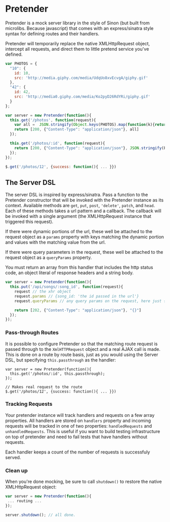 # Pretender

Pretender is a mock server library in the style of Sinon (but built from microlibs. Because javascript)
that comes with an express/sinatra style syntax for defining routes and their handlers.

Pretender will temporarily replace the native XMLHttpRequest object, intercept all requests, and direct them
to little pretend service you've defined.

```javascript
var PHOTOS = {
  "10": {
    id: 10,
    src: 'http://media.giphy.com/media/UdqUo8xvEcvgA/giphy.gif'
  },
  "42": {
    id: 42,
    src: 'http://media0.giphy.com/media/Ko2pyD26RdYRi/giphy.gif'
  }
};

var server = new Pretender(function(){
  this.get('/photos', function(request){
    var all =  JSON.stringify(Object.keys(PHOTOS).map(function(k){return PHOTOS[k]}))
    return [200, {"Content-Type": "application/json"}, all]
  });

  this.get('/photos/:id', function(request){
    return [200, {"Content-Type": "application/json"}, JSON.stringify(PHOTOS[request.params.id])]
  });
});

$.get('/photos/12', {success: function(){ ... }})
```


## The Server DSL
The server DSL is inspired by express/sinatra. Pass a function to the Pretender constructor
that will be invoked with the Pretender instance as its context. Available methods are
`get`, `put`, `post`, `'delete'`, `patch`, and `head`. Each of these methods takes a url pattern
and a callback. The callback will be invoked with a single argument (the XMLHttpRequest instance that
triggered this request).

If there were dynamic portions of the url, these well be attached to the request object as a `params`
property with keys matching the dynamic portion and values with the matching value from the url.

If there were query parameters in the request, these well be attached to the request object as a `queryParams`
property.

You must return an array from this handler that includes the http status code, an object literal
of response headers and a string body.

```javascript
var server = new Pretender(function(){
  this.put('/api/songs/:song_id', function(request){
    request // the xhr object
    request.params // {song_id: 'the id passed in the url'}
    request.queryParams // any query params on the request, here just {}

    return [202, {"Content-Type": "application/json"}, "{}"]
  });
});

```

### Pass-through Routes
It is possible to configure Pretender so that the matching route request is passed through to the ```XmlHTTPRequest``` object and a real AJAX call is made. This is done on a route by route basis, just as you would using the Server DSL, but specifying ```this.passthrough``` as the handler:

```
var server = new Pretender(function(){
  this.get('/photos/:id', this.passthrough);
});

// Makes real request to the route
$.get('/photos/12', {success: function(){ ... }})
```

###

### Tracking Requests
Your pretender instance will track handlers and requests on a few array properties.
All handlers are stored on `handlers` property and incoming requests will be tracked in one of
two properties: `handledRequests` and `unhandledRequests`. This is useful if you want to build
testing infrastructure on top of pretender and need to fail tests that have handlers without requests.

Each handler keeps a count of the number of requests is successfuly served.

### Clean up
When you're done mocking, be sure to call `shutdown()` to restore the native XMLHttpRequest object:

```javascript
var server = new Pretender(function(){
 ... routing ...
});

server.shutdown(); // all done.
```
